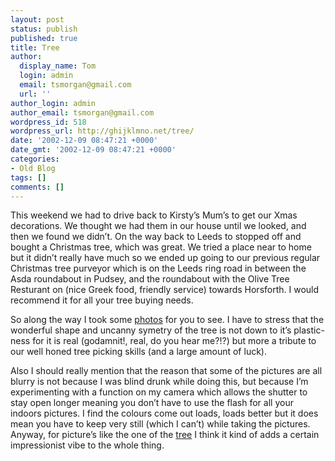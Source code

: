 ```yaml
---
layout: post
status: publish
published: true
title: Tree
author:
  display_name: Tom
  login: admin
  email: tsmorgan@gmail.com
  url: ''
author_login: admin
author_email: tsmorgan@gmail.com
wordpress_id: 518
wordpress_url: http://ghijklmno.net/tree/
date: '2002-12-09 08:47:21 +0000'
date_gmt: '2002-12-09 08:47:21 +0000'
categories:
- Old Blog
tags: []
comments: []
---
```

<!-- more -->

<p>This weekend we had to drive back to Kirsty&#8217;s Mum&#8217;s to get our Xmas decorations. We thought we had them in our house until we looked, and then we found we didn&#8217;t. On the way back to Leeds to stopped off and bought a Christmas tree, which was great. We tried a place near to home but it didn&#8217;t really have much so we ended up going to our previous regular Christmas tree purveyor which is on the Leeds ring road in between the Asda roundabout in Pudsey, and the roundabout with the Olive Tree Resturant on (nice Greek food, friendly service) towards Horsforth. I would recommend it for all your tree buying needs.</p>

<p>So along the way I took some <a href="http://mydrawings.co.uk/writings/photolist.php?photoset=tree">photos</a> for you to see. I have to stress that the wonderful shape and uncanny symetry of the tree is not down to it&#8217;s plastic-ness for it is real (godamnit!, real, do you hear me?!?) but more a tribute to our well honed tree picking skills (and a large amount of luck).</p>

<p>Also I should really mention that the reason that some of the pictures are all blurry is not because I was blind drunk while doing this, but because I&#8217;m experimenting with a function on my camera which allows the shutter to stay open longer meaning you don&#8217;t have to use the flash for all your indoors pictures. I find the colours come out loads, loads better but it does mean you have to keep very still (which I can&#8217;t) while taking the pictures. Anyway, for picture&#8217;s like the one of the <a href="http://mydrawings.co.uk/writings/photodisplay.php?photoset=tree&amp;photo=L3Bob3Rvcy8yMDAyLzEyL2NocmlzdG1hc190cmVlLmpwZw%3D%3D">tree</a> I think it kind of adds a certain impressionist vibe to the whole thing.</p>

